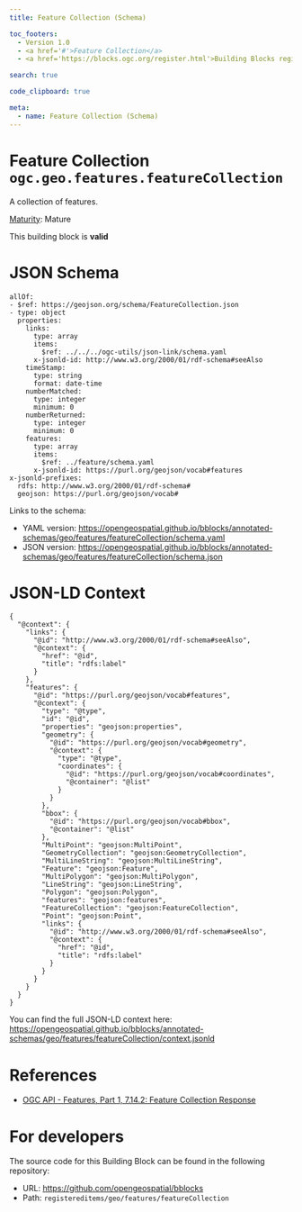 ```yaml
---
title: Feature Collection (Schema)

toc_footers:
  - Version 1.0
  - <a href='#'>Feature Collection</a>
  - <a href='https://blocks.ogc.org/register.html'>Building Blocks register</a>

search: true

code_clipboard: true

meta:
  - name: Feature Collection (Schema)
---
```



# Feature Collection `ogc.geo.features.featureCollection`

A collection of features.

[Maturity](https://github.com/cportele/ogcapi-building-blocks#building-block-maturity): Mature

<aside class="success">
This building block is <strong>valid</strong>
</aside>


# JSON Schema

```yaml--schema
allOf:
- $ref: https://geojson.org/schema/FeatureCollection.json
- type: object
  properties:
    links:
      type: array
      items:
        $ref: ../../../ogc-utils/json-link/schema.yaml
      x-jsonld-id: http://www.w3.org/2000/01/rdf-schema#seeAlso
    timeStamp:
      type: string
      format: date-time
    numberMatched:
      type: integer
      minimum: 0
    numberReturned:
      type: integer
      minimum: 0
    features:
      type: array
      items:
        $ref: ../feature/schema.yaml
      x-jsonld-id: https://purl.org/geojson/vocab#features
x-jsonld-prefixes:
  rdfs: http://www.w3.org/2000/01/rdf-schema#
  geojson: https://purl.org/geojson/vocab#

```

Links to the schema:

* YAML version: <a href="https://opengeospatial.github.io/bblocks/annotated-schemas/geo/features/featureCollection/schema.yaml" target="_blank">https://opengeospatial.github.io/bblocks/annotated-schemas/geo/features/featureCollection/schema.yaml</a>
* JSON version: <a href="https://opengeospatial.github.io/bblocks/annotated-schemas/geo/features/featureCollection/schema.json" target="_blank">https://opengeospatial.github.io/bblocks/annotated-schemas/geo/features/featureCollection/schema.json</a>


# JSON-LD Context

```json--ldContext
{
  "@context": {
    "links": {
      "@id": "http://www.w3.org/2000/01/rdf-schema#seeAlso",
      "@context": {
        "href": "@id",
        "title": "rdfs:label"
      }
    },
    "features": {
      "@id": "https://purl.org/geojson/vocab#features",
      "@context": {
        "type": "@type",
        "id": "@id",
        "properties": "geojson:properties",
        "geometry": {
          "@id": "https://purl.org/geojson/vocab#geometry",
          "@context": {
            "type": "@type",
            "coordinates": {
              "@id": "https://purl.org/geojson/vocab#coordinates",
              "@container": "@list"
            }
          }
        },
        "bbox": {
          "@id": "https://purl.org/geojson/vocab#bbox",
          "@container": "@list"
        },
        "MultiPoint": "geojson:MultiPoint",
        "GeometryCollection": "geojson:GeometryCollection",
        "MultiLineString": "geojson:MultiLineString",
        "Feature": "geojson:Feature",
        "MultiPolygon": "geojson:MultiPolygon",
        "LineString": "geojson:LineString",
        "Polygon": "geojson:Polygon",
        "features": "geojson:features",
        "FeatureCollection": "geojson:FeatureCollection",
        "Point": "geojson:Point",
        "links": {
          "@id": "http://www.w3.org/2000/01/rdf-schema#seeAlso",
          "@context": {
            "href": "@id",
            "title": "rdfs:label"
          }
        }
      }
    }
  }
}
```

You can find the full JSON-LD context here:
<a href="https://opengeospatial.github.io/bblocks/annotated-schemas/geo/features/featureCollection/context.jsonld" target="_blank">https://opengeospatial.github.io/bblocks/annotated-schemas/geo/features/featureCollection/context.jsonld</a>

# References

* [OGC API - Features, Part 1, 7.14.2: Feature Collection Response](https://docs.ogc.org/is/17-069r3/17-069r3.html#_response_5)

# For developers

The source code for this Building Block can be found in the following repository:

* URL: <a href="https://github.com/opengeospatial/bblocks" target="_blank">https://github.com/opengeospatial/bblocks</a>
* Path: `registereditems/geo/features/featureCollection`

